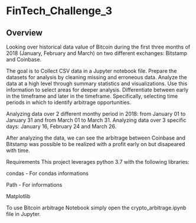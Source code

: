 # FinTech_Challenge_3
**Overview**
----
Looking over historical data value of Bitcoin during the first three months of 2018 (January, February and March) on two different exchanges: Bitstamp and Coinbase.

The goal is to Collect CSV data in a Jupyter notebook file. Prepare the datasets for analysis by cleaning missing and erroneous data. Analyze the data at a high level through summary statistics and visualizations. Use this information to select areas for deeper analysis. Differentiate between early in the timeframe and later in the timeframe. Specifically, selecting time periods in which to identify arbitrage opportunities.

Analyzing data over 2 different monthy period in 2018: from January 01 to January 31 and from March 01 to March 31. Analyzing data over 3 specific days: January 16, February 24 and March 26.

After analyzing the data, we can see the arbitrage between Coinbase and Bitstamp was possible to be realized with a profit early on but disapeared with time.

Requirements
This project leverages python 3.7 with the following libraries:

condas - For condas informations

Path - For informations

Matplotlib

To use Bitcoin arbitrage Notebook simply open the crypto_arbitrage.ipynb file in Jupyter.
